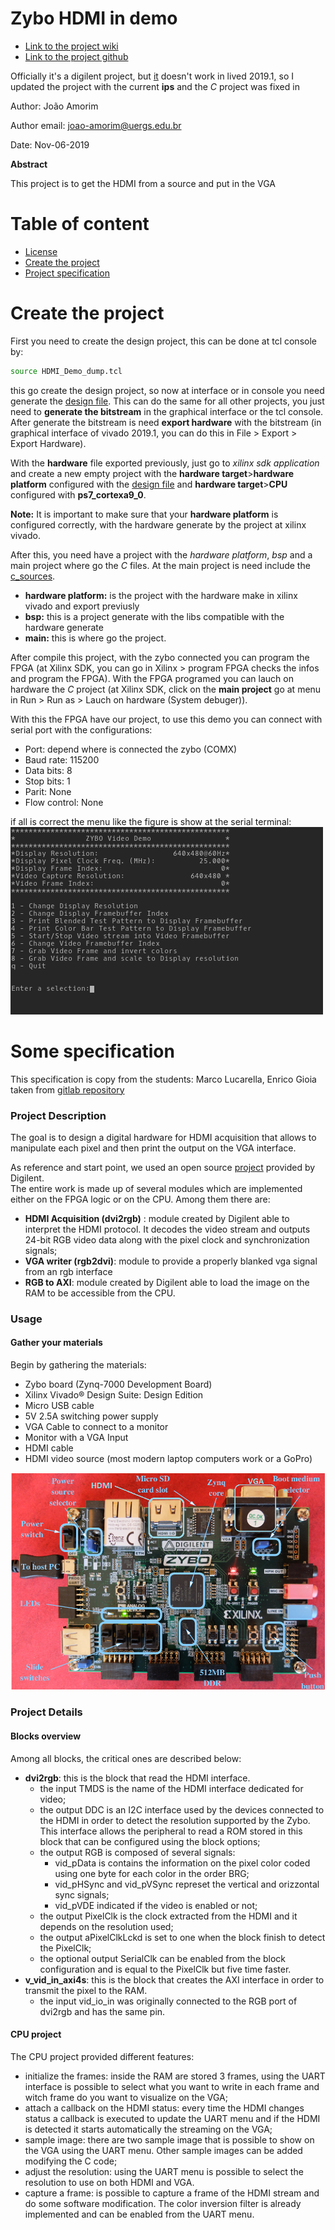 # Zybo HDMI in demo

* [Link to the project wiki](https://reference.digilentinc.com/learn/programmable-logic/tutorials/zybo-hdmi-demo/start)
* [Link to the project github](https://github.com/Digilent/Zybo-hdmi-in)

Officially it's a digilent project, but [it](https://github.com/Digilent/Zybo-hdmi-in) doesn't work in lived 2019.1, so I updated the project with the current **ips** and the *C* project was fixed in 

Author: João Amorim

Author email: joao-amorim@uergs.edu.br

Date: Nov-06-2019

**Abstract**

 This project is to get the HDMI from a source and put in the VGA 

# Table of content
* [License](../LICENSE)
* [Create the project](#Create)
* [Project specification](#specification)

# <a name="Create"></a>Create the project

First you need to create the design project, this can be done at tcl console by:

```bash
source HDMI_Demo_dump.tcl
```

this go create the design project, so now at interface or in console you need generate the [design file](./HDMI_Demo_hw.hdf). This can do the same for all other projects, you just need to **generate the bitstream** in the graphical interface or the tcl console. After generate the bitstream is need **export hardware** with the bitstream (in graphical interface of vivado 2019.1, you can do this in File > Export > Export Hardware).



With the **hardware** file exported previously, just go to *xilinx sdk application* and create a new empty project with the **hardware target**>**hardware platform** configured with the [design file](./HDMI_Demo_hw.hdf) and **hardware target**>**CPU** configured with **ps7_cortexa9_0**. 

**Note:** It is important to make sure that your **hardware platform** is configured correctly, with the hardware generate by the project at xilinx vivado.

After this, you need have a project with the *hardware platform*, *bsp* and a main project where go the *C* files. At the main project is need include the [c_sources](./c_sources/). 

* **hardware platform:** is the project with the hardware make in xilinx vivado and export previusly
* **bsp:** this is a project generate with the libs compatible with the hardware generate
* **main:** this is where go the project.


After compile this project, with the zybo connected you can program the FPGA (at Xilinx SDK, you can go in Xilinx > program FPGA checks the infos and program the FPGA). With the FPGA programed you can lauch on hardware the *C* project (at Xilinx SDK, click on the **main project** go at menu in Run > Run as > Lauch on hardware (System debuger)). 


With this the FPGA have our project, to use this demo you can connect with serial port with the configurations: 

* Port: depend where is connected the zybo (COMX)
* Baud rate: 115200
* Data bits: 8
* Stop bits: 1
* Parit: None
* Flow control: None

if all is correct the menu like the figure is show at the serial terminal:
![serial terminal example](figures/UART_menu.png)

# <a name="specification"></a>Some specification

This specification is copy from the students: Marco Lucarella, Enrico Gioia taken from [gitlab repository](https://gitlab.eurecom.fr/lucarell/HdmiAcquisition4Zybo)


### <a name="Description"></a>Project Description
The goal is to design a digital hardware for HDMI acquisition that allows to manipulate each pixel and then print the output on the VGA interface.

As reference and start point, we used an open source [project](https://reference.digilentinc.com/zybo:hdmidemo) provided by Digilent.  
The entire work is made up of several modules which are implemented either on the FPGA logic or on the CPU. Among them there are:

* **HDMI Acquisition (dvi2rgb)** : module created by Digilent able to interpret the HDMI protocol. It decodes the video stream and outputs 24-bit RGB video data along with the pixel clock and synchronization signals;
* **VGA writer (rgb2dvi)**: module to provide a properly blanked vga signal from an rgb interface
* **RGB to AXI**: module created by Digilent able to load the image on the RAM to be accessible from the CPU.


### <a name="Usage"></a>Usage

#### Gather your materials

Begin by gathering the materials:

* Zybo board (Zynq-7000 Development Board)
* Xilinx Vivado® Design Suite: Design Edition
* Micro USB cable
* 5V 2.5A switching power supply
* VGA Cable to connect to a monitor
* Monitor with a VGA Input
* HDMI cable
* HDMI video source (most modern laptop computers work or a GoPro)

![Data flow](figures/ZyboDetails.png)

### <a name="Details"></a>Project Details

#### Blocks overview

Among all blocks, the critical ones are described below:
* **dvi2rgb**: this is the block that read the HDMI interface.
	* the input TMDS is the name of the HDMI interface dedicated for video;
	* the output DDC is an I2C interface used by the devices connected to the HDMI in order to detect the resolution supported by the Zybo. This interface allows the peripheral to read a ROM stored in this block that can be configured using the block options;
	* the output RGB is composed of several signals:
		* vid_pData is contains the information on the pixel color coded using one byte for each color in the order BRG;
		* vid_pHSync and vid_pVSync represet the vertical and orizzontal sync signals;
		* vid_pVDE indicated if the video is enabled or not;
	* the output PixelClk is the clock extracted from the HDMI and it depends on the resolution used;
	* the output aPixelClkLckd is set to one when the block finish to detect the PixelClk;
	* the optional output SerialClk can be enabled from the block configuration and is equal to the PixelClk but five time faster.
* **v_vid_in_axi4s**: this is the block that creates the AXI interface in order to transmit the pixel to the RAM.
	* the input vid_io_in was originally connected to the RGB port of dvi2rgb and has the same pin.

#### CPU project

The CPU project provided different features:
* initialize the frames: inside the RAM are stored 3 frames, using the UART interface is possible to select what you want to write in each frame and witch frame do you want to visualize on the VGA;
* attach a callback on the HDMI status: every time the HDMI changes status a callback is executed to update the UART menu and if the HDMI is detected it starts automatically the streaming on the VGA;
* sample image: there are two sample image that is possible to show on the VGA using the UART menu. Other sample images can be added modifying the C code;
* adjust the resolution: using the UART menu is possible to select the resolution to use on both HDMI and VGA.
* capture a frame: is possible to capture a frame of the HDMI stream and do some software modification. The color inversion filter is already implemented and can be enabled from the UART menu.
